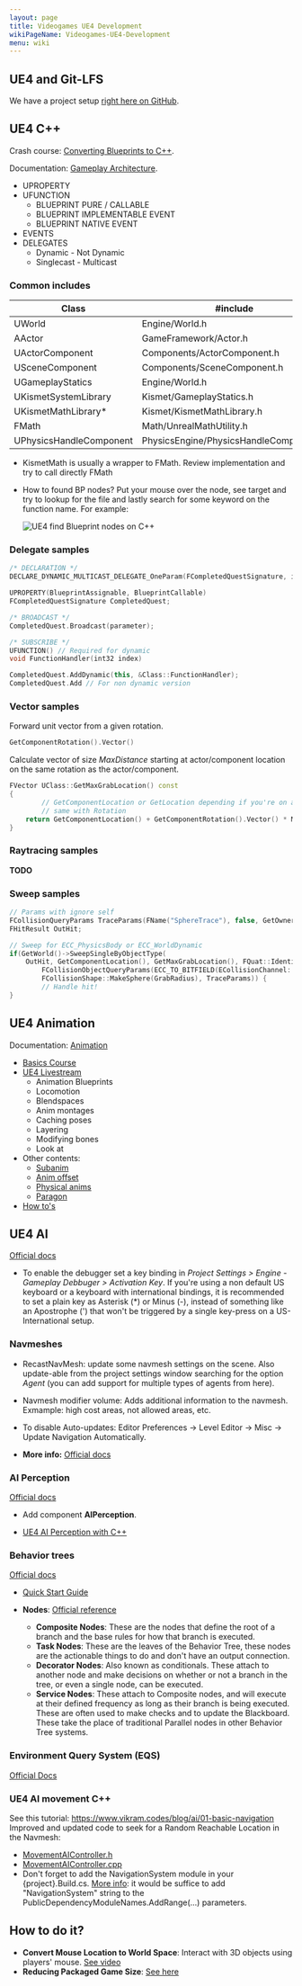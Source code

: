```yaml
---
layout: page
title: Videogames UE4 Development
wikiPageName: Videogames-UE4-Development
menu: wiki
---
```


## UE4 and Git-LFS

We have a project setup [right here on GitHub](https://github.com/equilaterus-gamestudios/ue4-gitlfs-baseproject).

## UE4 C++

Crash course: [Converting Blueprints to C++](https://www.unrealengine.com/en-US/onlinelearning-courses/converting-blueprints-to-c).

Documentation: [Gameplay Architecture](https://docs.unrealengine.com/en-US/Programming/UnrealArchitecture/Reference/index.html).

* UPROPERTY
* UFUNCTION
  * BLUEPRINT PURE / CALLABLE
  * BLUEPRINT IMPLEMENTABLE EVENT
  * BLUEPRINT NATIVE EVENT
* EVENTS
* DELEGATES
  * Dynamic - Not Dynamic
  * Singlecast - Multicast

### Common includes

|Class                | #include                   |
|---------------------|----------------------------|
|UWorld               |Engine/World.h              |
|AActor               |GameFramework/Actor.h       |
|UActorComponent      |Components/ActorComponent.h |
|USceneComponent      |Components/SceneComponent.h |
|UGameplayStatics     |Engine/World.h              |
|UKismetSystemLibrary |Kismet/GameplayStatics.h    |
|UKismetMathLibrary*  | Kismet/KismetMathLibrary.h |
|FMath                |Math/UnrealMathUtility.h    |
|UPhysicsHandleComponent | PhysicsEngine/PhysicsHandleComponent.h |

* KismetMath is usually a wrapper to FMath. Review implementation and try to call directly FMath
* How to found BP nodes? Put your mouse over the node, see target and try to lookup for the file and lastly search for some keyword on the function name. For example:

  ![UE4 find Blueprint nodes on C++](https://equilaterus.github.io/wikilaterus/assets/img/ue4/search-blueprint-code-cpp.png)

### Delegate samples

```cpp
/* DECLARATION */
DECLARE_DYNAMIC_MULTICAST_DELEGATE_OneParam(FCompletedQuestSignature, int32, index)

UPROPERTY(BlueprintAssignable, BlueprintCallable)
FCompletedQuestSignature CompletedQuest;

/* BROADCAST */
CompletedQuest.Broadcast(parameter);

/* SUBSCRIBE */
UFUNCTION() // Required for dynamic
void FunctionHandler(int32 index)

CompletedQuest.AddDynamic(this, &Class::FunctionHandler);
CompletedQuest.Add // For non dynamic version

```

### Vector samples

Forward unit vector from a given rotation.

```cpp
GetComponentRotation().Vector()
```

Calculate vector of size *MaxDistance* starting at actor/component location on the same rotation as the actor/component.

```cpp
FVector UClass::GetMaxGrabLocation() const
{
        // GetComponentLocation or GetLocation depending if you're on an Actor or Component
        // same with Rotation
	return GetComponentLocation() + GetComponentRotation().Vector() * MaxDistance;
}
```


### Raytracing samples

**TODO**

### Sweep samples

```cpp
// Params with ignore self
FCollisionQueryParams TraceParams(FName("SphereTrace"), false, GetOwner());
FHitResult OutHit;

// Sweep for ECC_PhysicsBody or ECC_WorldDynamic
if(GetWorld()->SweepSingleByObjectType(
	OutHit, GetComponentLocation(), GetMaxGrabLocation(), FQuat::Identity,
        FCollisionObjectQueryParams(ECC_TO_BITFIELD(ECollisionChannel::ECC_PhysicsBody) | ECC_TO_BITFIELD(ECollisionChannel::ECC_WorldDynamic)), 
        FCollisionShape::MakeSphere(GrabRadius), TraceParams)) {
        // Handle hit!
}
```

## UE4 Animation

Documentation: [Animation](https://docs.unrealengine.com/en-US/Engine/Animation/index.html)

* [Basics Course](https://www.youtube.com/watch?v=-slbsR_WWAE&list=PLL0cLF8gjBpqpCGt9ayn4Ip1p6kvgXYi2)
* [UE4 Livestream](https://www.youtube.com/watch?v=YVC-DL9Ibf0)
  * Animation Blueprints
  * Locomotion 
  * Blendspaces
  * Anim montages
  * Caching poses
  * Layering
  * Modifying bones
  * Look at
* Other contents:
  * [Subanim](https://docs.unrealengine.com/en-US/Engine/Animation/AnimHowTo/SubAnimInstance/index.html)
  * [Anim offset](https://docs.unrealengine.com/en-US/Engine/Animation/AnimHowTo/AimOffset/index.html)
  * [Physical anims](https://www.youtube.com/watch?v=N1tDjbFXeOo)
  * [Paragon](https://www.youtube.com/watch?v=YlKA22Hzerk)
* [How to's](https://docs.unrealengine.com/en-US/Engine/Animation/AnimHowTo/index.html)

## UE4 AI

[Official docs](https://docs.unrealengine.com/en-US/Engine/ArtificialIntelligence/index.html)

* To enable the debugger set a key binding in *Project Settings > Engine - Gameplay Debbuger > Activation Key*. If you're using a non default US keyboard or a keyboard with international bindings, it is recommended to set a plain key as Asterisk (*) or Minus (-), instead of something like an Apostrophe (') that won't be triggered by a single key-press on a US-International setup.

### Navmeshes

* RecastNavMesh: update some navmesh settings on the scene. Also update-able from the project settings window searching for the option *Agent* (you can add support for multiple types of agents from here).

* Navmesh modifier volume: Adds additional information to the navmesh. Exmample: high cost areas, not allowed areas, etc.

* To disable Auto-updates: Editor Preferences -> Level Editor -> Misc -> Update Navigation Automatically.

* **More info:** [Official docs](https://docs.unrealengine.com/en-US/Resources/ContentExamples/NavMesh/index.html)

### AI Perception

[Official docs](https://docs.unrealengine.com/en-US/Engine/ArtificialIntelligence/AIPerception/index.html)

* Add component **AIPerception**.

* [UE4 AI Perception with C++](https://www.thinkandbuild.it/ue4-ai-perception-system/)

### Behavior trees

[Official docs](https://docs.unrealengine.com/en-US/Engine/ArtificialIntelligence/BehaviorTrees/index.html)

* [Quick Start Guide](https://docs.unrealengine.com/en-US/Engine/ArtificialIntelligence/BehaviorTrees/BehaviorTreeQuickStart/index.html)

* **Nodes**: [Official reference](https://docs.unrealengine.com/en-US/Engine/ArtificialIntelligence/BehaviorTrees/BehaviorTreeNodeReference/index.html)
  * **Composite Nodes**: These are the nodes that define the root of a branch and the base rules for how that branch is executed.
  * **Task Nodes**: These are the leaves of the Behavior Tree, these nodes are the actionable things to do and don't have an output connection.
  * **Decorator Nodes**: Also known as conditionals. These attach to another node and make decisions on whether or not a branch in the tree, or even a single node, can be executed.
  * **Service Nodes**: These attach to Composite nodes, and will execute at their defined frequency as long as their branch is being executed. These are often used to make checks and to update the Blackboard. These take the place of traditional Parallel nodes in other Behavior Tree systems.

### Environment Query System (EQS) 

[Official Docs](https://docs.unrealengine.com/en-US/Engine/ArtificialIntelligence/EQS/index.html)

### UE4 AI movement C++

See this tutorial: https://www.vikram.codes/blog/ai/01-basic-navigation
Improved and updated code to seek for a Random Reachable Location in the Navmesh: 

* [MovementAIController.h](https://gist.github.com/dacanizares/6f47164e3d86d9fd6d19bd129d888695)
* [MovementAIController.cpp](https://gist.github.com/dacanizares/5db9c59281a9c9049bf819acce7e29bc)
* Don't forget to add the NavigationSystem module in your {project}.Build.cs. [More info](https://docs.unrealengine.com/en-US/Programming/Modules/Gameplay/index.html): it would be suffice to add "NavigationSystem" string to the PublicDependencyModuleNames.AddRange(...) parameters.


## How to do it?

* **Convert Mouse Location to World Space**: Interact with 3D objects using players' mouse.
  [See video](https://www.youtube.com/watch?v=b1_efR9hrT4)
* **Reducing Packaged Game Size**: [See here](https://docs.unrealengine.com/en-US/Engine/Performance/ReducingPackageSize/index.html)
 
